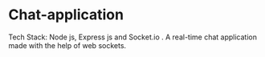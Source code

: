 # Chat-application
Tech Stack: Node js, Express js and Socket.io . A real-time chat application made with the help of web sockets.
